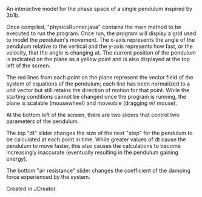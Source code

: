 An interactive model for the phase space of a single pendulum inspired by 3b1b.

Once compiled, "physicsRunner.java" contains the main method to be executed to run the program. Once run, the program will display a grid used to model the pendulum's movement.
The x-axis represents the angle of the pendulum relative to the vertical and the y-axis represents how fast, or the velocity, that the angle is changing at.
The current position of the pendulum is indicated on the plane as a yellow point and is also displayed at the top left of the screen.

The red lines from each point on the plane represent the vector field of the system of equations of the pendulum; each line has been normalized to a unit vector but still retains the direction of motion for that point.
While the starting conditions cannot be changed once the program is running, the plane is scalable (mousewheel) and moveable (dragging w/ mouse).

At the bottom left of the screen, there are two sliders that control two parameters of the pendulum.

The top "dt" slider changes the size of the next "step" for the pendulum to be calculated at each point in time. 
While greater values of dt cause the pendulum to move faster, this also causes the calculations to become increasingly inaccurate (eventually resulting in the pendulum gaining energy).

The bottom "air resistance" slider changes the coefficient of the damping force experienced by the system.

Created in JCreator.
